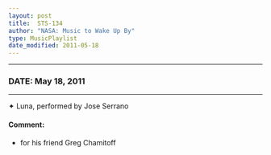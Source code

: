 ```yaml
---
layout: post
title:  STS-134
author: "NASA: Music to Wake Up By"
type: MusicPlaylist
date_modified: 2011-05-18
---
```


----
### DATE: May 18, 2011
----
✦ Luna, performed by Jose Serrano

#### Comment:
* for his friend Greg Chamitoff
